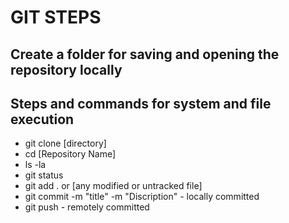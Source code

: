 # GIT STEPS

## Create a folder for saving and opening the repository locally
## Steps and commands for system and file execution

- git clone [directory]
- cd [Repository Name]
- ls -la
- git status
- git add . or [any modified or untracked file]
- git commit -m "title" -m "Discription" - locally committed
- git push - remotely committed
